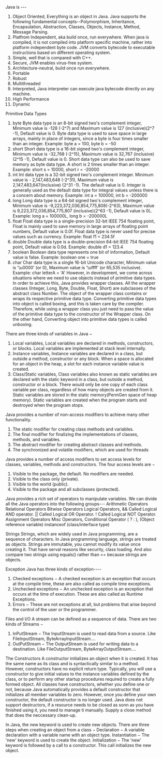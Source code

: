 Java is ---
1. Object Oriented, Everything is an object in Java. Java supports the following fundamental concepts--Polymorphism, Inheritance, Encapsulation, Abstraction, Classes, Objects, Instance, Method, Message Parsing.
2. Platfrom Independent, aka build once, run everywhere. When java is compiled, it is not compiled into platform specific machine, rather into platform independent byte code. JVM converts bytecode to executable instructions based on different operating system. 
3. Simple, well that is compared with C++.
4. Secure, JVM enables virus-free system. 
5. Architecture-neutral, build once run everywhere.
6. Portable 
7. Robust
8. Multithreaded
9. Interpreted, Java interpreter can execute java bytecode directly on any machine.
11. High Performance
12. Dynamic 

Primitive Data Types
1. byte
Byte data type is an 8-bit signed two's complement integer, Minimum value is -128 (-2^7) and Maximum value is 127 (inclusive)(2^7 -1), Default value is 0. Byte data type is used to save space in large arrays, mainly in place of integers, since a byte is four times smaller than an integer. Example: byte a = 100, byte b = -50
2. short
Short data type is a 16-bit signed two's complement integer, Minimum value is -32,768 (-2^15), Maximum value is 32,767 (inclusive) (2^15 -1), Default value is 0. Short data type can also be used to save memory as byte data type. A short is 2 times smaller than an integer. Example: short s = 10000, short r = -20000
3. int
Int data type is a 32-bit signed two's complement integer. Minimum value is - 2,147,483,648 (-2^31), Maximum value is 2,147,483,647(inclusive) (2^31 -1). The default value is 0. Integer is generally used as the default data type for integral values unless there is a concern about memory. Example: int a = 100000, int b = -200000
4. long
Long data type is a 64-bit signed two's complement integer, Minimum value is -9,223,372,036,854,775,808(-2^63), Maximum value is 9,223,372,036,854,775,807 (inclusive)(2^63 -1), Default value is 0L. Example: long a = 100000L, long b = -200000L
5. float
Float data type is a single-precision 32-bit IEEE 754 floating point, Float is mainly used to save memory in large arrays of floating point numbers, Default value is 0.0f. Float data type is never used for precise values such as currency. Example: float f1 = 234.5f
6. double
Double data type is a double-precision 64-bit IEEE 754 floating point, Default value is 0.0d. Example: double d1 = 123.4
7. boolean
Boolean data type represents one bit of information, Default value is false. Example: boolean one = true
8. char
Char data type is a single 16-bit Unicode character, Minimum value is '\u0000' (or 0), Maximum value is '\uffff' (or 65,535 inclusive). Example: char letterA = 'A'
However, in development, we come across situations where we need to use objects instead of primitive data types. In order to achieve this, Java provides wrapper classes. All the wrapper classes (Integer, Long, Byte, Double, Float, Short) are subclasses of the abstract class Number. The object of the wrapper class contains or wraps its respective primitive data type. Converting primitive data types into object is called boxing, and this is taken care by the compiler. Therefore, while using a wrapper class you just need to pass the value of the primitive data type to the constructor of the Wrapper class. On the other hand, Converting object into primitive data types is called unboxing. 

There are three kinds of variables in Java −
1. Local variables, Local variables are declared in methods, constructors, or blocks. 
Local variables are implemented at stack level internally.
2. Instance variables, Instance variables are declared in a class, but outside a method, constructor or any block. When a space is allocated for an object in the heap, a slot for each instance variable value is created.
3. Class/Static variables, Class variables also known as static variables are declared with the static keyword in a class, but outside a method, constructor or a block. There would only be one copy of each class variable per class, regardless of how many objects are created from it. Static variables are stored in the static memory(PermGen space of heap memory). Static variables are created when the program starts and destroyed when the program stops.

Java provides a number of non-access modifiers to achieve many other functionality.
1. The static modifier for creating class methods and variables.
2. The final modifier for finalizing the implementations of classes, methods, and variables.
3. The abstract modifier for creating abstract classes and methods.
4. The synchronized and volatile modifiers, which are used for threads

Java provides a number of access modifiers to set access levels for classes, variables, methods and constructors. The four access levels are −
1. Visible to the package, the default. No modifiers are needed.
2. Visible to the class only (private).
3. Visible to the world (public).
4. Visible to the package and all subclasses (protected).

Java provides a rich set of operators to manipulate variables. We can divide all the Java operators into the following groups---
Arithmetic Operators
Relational Operators
Bitwise Operators
Logical Operators, && Called Logical AND operator. || Called Logical OR Operator. ! Called Logical NOT Operator. 
Assignment Operators
Misc Operators, Conditional Operator ( ? : ), (Object reference variable) instanceof  (class/interface type)

Strings 
Strings, which are widely used in Java programming, are a sequence of characters. In Java programming language, strings are treated as objects. Strings are immutable, you cannot modify its value once creating it. That have serval reasons like security, class loading. And also compare two strings using equals() rather than == because strings are objects.  

Exception
Java has three kinds of exception----
1. Checked exceptions − A checked exception is an exception that occurs at the compile time, these are also called as compile time exceptions.
2. Unchecked exceptions − An unchecked exception is an exception that occurs at the time of execution. These are also called as Runtime Exceptions.
3. Errors − These are not exceptions at all, but problems that arise beyond the control of the user or the programmer.

Files and I/O 
A stream can be defined as a sequence of data. There are two kinds of Streams −
1. InPutStream − The InputStream is used to read data from a source. Like FileInputStream, ByteArrayInputStream.... 
2. OutPutStream − The OutputStream is used for writing data to a destination. Like FileOutputStream, ByteArrayOutputStream.... 

The Constructors
A constructor initializes an object when it is created. It has the same name as its class and is syntactically similar to a method. However, constructors have no explicit return type. Typically, you will use a constructor to give initial values to the instance variables defined by the class, or to perform any other startup procedures required to create a fully formed object. All classes have constructors, whether you define one or not, because Java automatically provides a default constructor that initializes all member variables to zero. However, once you define your own constructor, the default constructor is no longer used. Java does not support destructors, if a resource needs to be closed as sonn as you have finished using it, you need to manage ti manually. Supply a close method that does the neccessary clean-up. 

In Java, the new keyword is used to create new objects. There are three steps when creating an object from a class −
Declaration − A variable declaration with a variable name with an object type.
Instantiation − The 'new' keyword is used to create the object.
Initialization − The 'new' keyword is followed by a call to a constructor. This call initializes the new object.